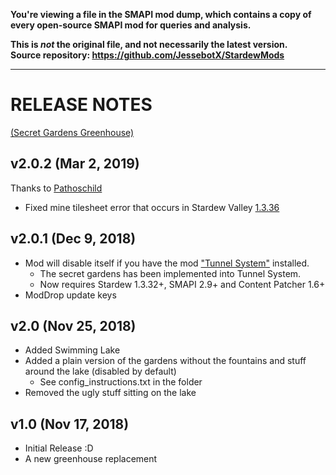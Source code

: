 **You're viewing a file in the SMAPI mod dump, which contains a copy of every open-source SMAPI mod
for queries and analysis.**

**This is _not_ the original file, and not necessarily the latest version.**  
**Source repository: https://github.com/JessebotX/StardewMods**

----

# RELEASE NOTES 
[(Secret Gardens Greenhouse)](https://www.nexusmods.com/stardewvalley/mods/3067)

## v2.0.2 (Mar 2, 2019)
Thanks to [Pathoschild](https://github.com/Pathoschild)
- Fixed mine tilesheet error that occurs in Stardew Valley [1.3.36](https://stardewvalleywiki.com/Version_History#1.3.36)

## v2.0.1 (Dec 9, 2018)
- Mod will disable itself if you have the mod ["Tunnel System"](https://www.nexusmods.com/stardewvalley/mods/3082) installed.
  - The secret gardens has been implemented into Tunnel System.
  - Now requires Stardew 1.3.32+, SMAPI 2.9+ and Content Patcher 1.6+
- ModDrop update keys

## v2.0 (Nov 25, 2018)
- Added Swimming Lake
- Added a plain version of the gardens without the fountains and stuff around the lake (disabled by default)
	- See config_instructions.txt in the folder
- Removed the ugly stuff sitting on the lake

## v1.0 (Nov 17, 2018)
- Initial Release :D
- A new greenhouse replacement